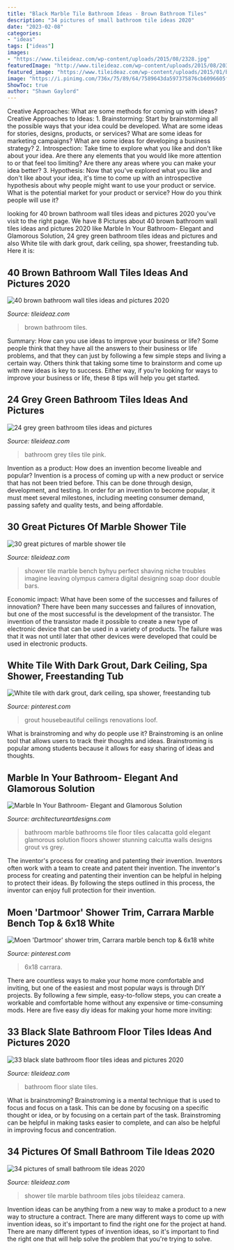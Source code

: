 ```yaml
---
title: "Black Marble Tile Bathroom Ideas - Brown Bathroom Tiles"
description: "34 pictures of small bathroom tile ideas 2020"
date: "2023-02-08"
categories:
- "ideas"
tags: ["ideas"]
images:
- "https://www.tileideaz.com/wp-content/uploads/2015/08/2328.jpg"
featuredImage: "http://www.tileideaz.com/wp-content/uploads/2015/08/2035.jpg"
featured_image: "https://www.tileideaz.com/wp-content/uploads/2015/01/black_slate_bathroom_floor_tiles_11.jpg"
image: "https://i.pinimg.com/736x/75/89/64/7589643da597375876cb6096605ff39a.jpg"
ShowToc: true
author: "Shawn Gaylord"
---
```



Creative Approaches: What are some methods for coming up with ideas?
Creative Approaches to Ideas: 1. Brainstorming: Start by brainstorming all the possible ways that your idea could be developed. What are some ideas for stories, designs, products, or services? What are some ideas for marketing campaigns? What are some ideas for developing a business strategy? 2. Introspection: Take time to explore what you like and don't like about your idea. Are there any elements that you would like more attention to or that feel too limiting? Are there any areas where you can make your idea better? 3. Hypothesis: Now that you've explored what you like and don't like about your idea, it's time to come up with an introspective hypothesis about why people might want to use your product or service. What is the potential market for your product or service? How do you think people will use it? 
	

		
looking for 40 brown bathroom wall tiles ideas and pictures 2020 you've visit to the right page. We have 8 Pictures about 40 brown bathroom wall tiles ideas and pictures 2020 like Marble In Your Bathroom- Elegant and Glamorous Solution, 24 grey green bathroom tiles ideas and pictures and also White tile with dark grout, dark ceiling, spa shower, freestanding tub. Here it is:
		
    
## 40 Brown Bathroom Wall Tiles Ideas And Pictures 2020

<img loading=lazy src="https://www.tileideaz.com/wp-content/uploads/2015/03/brown_bathroom_wall_tiles_15.jpg" onerror="this.onerror=null;this.src='https://tse2.mm.bing.net/th?id=OIP.kQWQg3rs2tjhdDEHMe-f6AHaLU&amp;pid=15.1';" alt="40 brown bathroom wall tiles ideas and pictures 2020">

_Source: tileideaz.com_

>brown bathroom tiles. 

	

Summary: How can you use ideas to improve your business or life?
Some people think that they have all the answers to their business or life problems, and that they can just by following a few simple steps and living a certain way. Others think that taking some time to brainstorm and come up with new ideas is key to success. Either way, if you’re looking for ways to improve your business or life, these 8 tips will help you get started.

    
## 24 Grey Green Bathroom Tiles Ideas And Pictures

<img loading=lazy src="http://www.tileideaz.com/wp-content/uploads/2015/03/grey_green_bathroom_tiles_24.jpg" onerror="this.onerror=null;this.src='https://tse2.mm.bing.net/th?id=OIP.oZf9-uVrHzrbMIGc2cJ6GAHaLH&amp;pid=15.1';" alt="24 grey green bathroom tiles ideas and pictures">

_Source: tileideaz.com_

>bathroom grey tiles tile pink. 

	

Invention as a product: How does an invention become liveable and popular?
Invention is a process of coming up with a new product or service that has not been tried before. This can be done through design, development, and testing. In order for an invention to become popular, it must meet several milestones, including meeting consumer demand, passing safety and quality tests, and being affordable.

    
## 30 Great Pictures Of Marble Shower Tile

<img loading=lazy src="http://www.tileideaz.com/wp-content/uploads/2015/08/2035.jpg" onerror="this.onerror=null;this.src='https://tse4.mm.bing.net/th?id=OIP.dA_lsbqr-klEkxVsBVq92QHaLG&amp;pid=15.1';" alt="30 great pictures of marble shower tile">

_Source: tileideaz.com_

>shower tile marble bench byhyu perfect shaving niche troubles imagine leaving olympus camera digital designing soap door double bars. 

	

Economic impact: What have been some of the successes and failures of innovation?
There have been many successes and failures of innovation, but one of the most successful is the development of the transistor. The invention of the transistor made it possible to create a new type of electronic device that can be used in a variety of products. The failure was that it was not until later that other devices were developed that could be used in electronic products.

    
## White Tile With Dark Grout, Dark Ceiling, Spa Shower, Freestanding Tub

<img loading=lazy src="https://i.pinimg.com/736x/6c/e2/ac/6ce2ac99342e6779c0ff4beee7defdc0.jpg" onerror="this.onerror=null;this.src='https://tse2.mm.bing.net/th?id=OIP.12u9V81-gnvSUbLyREkGkgHaLH&amp;pid=15.1';" alt="White tile with dark grout, dark ceiling, spa shower, freestanding tub">

_Source: pinterest.com_

>grout housebeautiful ceilings renovations loof. 

	

What is brainstroming and why do people use it?
Brainstroming is an online tool that allows users to track their thoughts and ideas. Brainstroming is popular among students because it allows for easy sharing of ideas and thoughts.

    
## Marble In Your Bathroom- Elegant And Glamorous Solution

<img loading=lazy src="https://www.architectureartdesigns.com/wp-content/uploads/2014/08/53.jpg" onerror="this.onerror=null;this.src='https://tse1.mm.bing.net/th?id=OIP.negiio-p9XwHb8puOna6gQHaKT&amp;pid=15.1';" alt="Marble In Your Bathroom- Elegant and Glamorous Solution">

_Source: architectureartdesigns.com_

>bathroom marble bathrooms tile floor tiles calacatta gold elegant glamorous solution floors shower stunning calcutta walls designs grout vs grey. 

	

The inventor's process for creating and patenting their invention.
Inventors often work with a team to create and patent their invention. The inventor's process for creating and patenting their invention can be helpful in helping to protect their ideas. By following the steps outlined in this process, the inventor can enjoy full protection for their invention.

    
## Moen &#039;Dartmoor&#039; Shower Trim, Carrara Marble Bench Top &amp; 6x18 White

<img loading=lazy src="https://i.pinimg.com/736x/75/89/64/7589643da597375876cb6096605ff39a.jpg" onerror="this.onerror=null;this.src='https://tse3.mm.bing.net/th?id=OIP.r81F65_dq9X439_gxzwHXgHaLH&amp;pid=15.1';" alt="Moen &#039;Dartmoor&#039; shower trim, Carrara marble bench top &amp; 6x18 white">

_Source: pinterest.com_

>6x18 carrara. 

	

There are countless ways to make your home more comfortable and inviting, but one of the easiest and most popular ways is through DIY projects. By following a few simple, easy-to-follow steps, you can create a workable and comfortable home without any expensive or time-consuming mods. Here are five easy diy ideas for making your home more inviting: 

    
## 33 Black Slate Bathroom Floor Tiles Ideas And Pictures 2020

<img loading=lazy src="https://www.tileideaz.com/wp-content/uploads/2015/01/black_slate_bathroom_floor_tiles_11.jpg" onerror="this.onerror=null;this.src='https://tse2.mm.bing.net/th?id=OIP.yzWkeqoGdu9DcqeRxdyY_QHaLP&amp;pid=15.1';" alt="33 black slate bathroom floor tiles ideas and pictures 2020">

_Source: tileideaz.com_

>bathroom floor slate tiles. 

	

What is brainstroming? Brainstroming is a mental technique that is used to focus and focus on a task. This can be done by focusing on a specific thought or idea, or by focusing on a certain part of the task. Brainstroming can be helpful in making tasks easier to complete, and can also be helpful in improving focus and concentration.

    
## 34 Pictures Of Small Bathroom Tile Ideas 2020

<img loading=lazy src="https://www.tileideaz.com/wp-content/uploads/2015/08/2328.jpg" onerror="this.onerror=null;this.src='https://tse1.mm.bing.net/th?id=OIP.16qzl_Y2STcNV4KGe_4wYAHaJ4&amp;pid=15.1';" alt="34 pictures of small bathroom tile ideas 2020">

_Source: tileideaz.com_

>shower tile marble bathroom tiles jobs tileideaz camera. 

	

Invention ideas can be anything from a new way to make a product to a new way to structure a contract. There are many different ways to come up with invention ideas, so it's important to find the right one for the project at hand. There are many different types of invention ideas, so it's important to find the right one that will help solve the problem that you're trying to solve.

